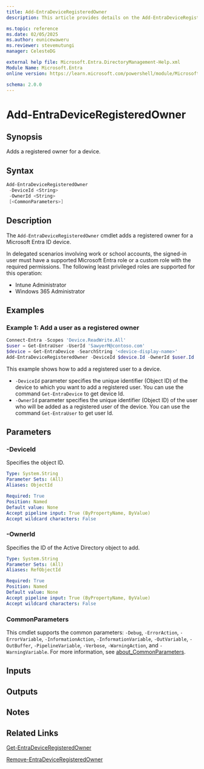 ```yaml
---
title: Add-EntraDeviceRegisteredOwner
description: This article provides details on the Add-EntraDeviceRegisteredOwner command.

ms.topic: reference
ms.date: 02/05/2025
ms.author: eunicewaweru
ms.reviewer: stevemutungi
manager: CelesteDG

external help file: Microsoft.Entra.DirectoryManagement-Help.xml
Module Name: Microsoft.Entra
online version: https://learn.microsoft.com/powershell/module/Microsoft.Entra/Add-EntraDeviceRegisteredOwner

schema: 2.0.0
---
```


# Add-EntraDeviceRegisteredOwner

## Synopsis

Adds a registered owner for a device.

## Syntax

```powershell
Add-EntraDeviceRegisteredOwner
 -DeviceId <String>
 -OwnerId <String>
 [<CommonParameters>]
```

## Description

The `Add-EntraDeviceRegisteredOwner` cmdlet adds a registered owner for a Microsoft Entra ID device.

In delegated scenarios involving work or school accounts, the signed-in user must have a supported Microsoft Entra role or a custom role with the required permissions. The following least privileged roles are supported for this operation:

- Intune Administrator
- Windows 365 Administrator

## Examples

### Example 1: Add a user as a registered owner

```powershell
Connect-Entra -Scopes 'Device.ReadWrite.All'
$user = Get-EntraUser -UserId 'SawyerM@contoso.com'
$device = Get-EntraDevice -SearchString '<device-display-name>'
Add-EntraDeviceRegisteredOwner -DeviceId $device.Id -OwnerId $user.Id
```

This example shows how to add a registered user to a device.

- `-DeviceId` parameter specifies the unique identifier (Object ID) of the device to which you want to add a registered user. You can use the command `Get-EntraDevice` to get device Id.
- `-OwnerId` parameter specifies the unique identifier (Object ID) of the user who will be added as a registered user of the device. You can use the command `Get-EntraUser` to get user Id.

## Parameters

### -DeviceId

Specifies the object ID.

```yaml
Type: System.String
Parameter Sets: (All)
Aliases: ObjectId

Required: True
Position: Named
Default value: None
Accept pipeline input: True (ByPropertyName, ByValue)
Accept wildcard characters: False
```

### -OwnerId

Specifies the ID of the Active Directory object to add.

```yaml
Type: System.String
Parameter Sets: (All)
Aliases: RefObjectId

Required: True
Position: Named
Default value: None
Accept pipeline input: True (ByPropertyName, ByValue)
Accept wildcard characters: False
```

### CommonParameters

This cmdlet supports the common parameters: `-Debug`, `-ErrorAction`, `-ErrorVariable`, `-InformationAction`, `-InformationVariable`, `-OutVariable`, `-OutBuffer`, `-PipelineVariable`, `-Verbose`, `-WarningAction`, and `-WarningVariable`. For more information, see [about_CommonParameters](https://go.microsoft.com/fwlink/?LinkID=113216).

## Inputs

## Outputs

## Notes

## Related Links

[Get-EntraDeviceRegisteredOwner](Get-EntraDeviceRegisteredOwner.md)

[Remove-EntraDeviceRegisteredOwner](Remove-EntraDeviceRegisteredOwner.md)
